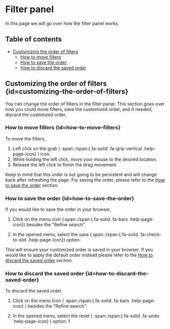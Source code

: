 # Filter panel

In this page we will go over how the filter panel works.

## Table of contents

- [Customizing the order of filters](#customizing-the-order-of-filters)
  - [How to move filters](#how-to-move-filters)
  - [How to save the order](#how-to-save-the-order)
  - [How to discard the saved order](#how-to-discard-the-saved-order)


## Customizing the order of filters {id=customizing-the-order-of-filters}

You can change the order of filters in the filter panel. This section goes over how you could move filters, save the customized order, and if needed, discard the customzed order.

### How to move filters {id=how-to-move-filters}

To move the filters,

  1. Left click on the grab ( :span::/span:{.fa-solid .fa-grip-vertical .help-page-icon} ) icon.
  2. While holding the left click, move your mouse to the desired location.
  3. Release the left click to finish the drag movement.

Keep in mind that this order is not going to be persistent and will change back after refreshing the page. For saving the order, please refer to the [How to save the order](#how-to-save-the-order) section.

### How to save the order {id=how-to-save-the-order}

If you would like to save the order in your browser,

  1. Click on the menu icon (:span::/span:{.fa-solid .fa-bars .help-page-icon}) besides the "Refine search".

  2. In the opened menu, select the save (:span::/span:{.fa-solid .fa-check-to-slot .help-page-icon}) option.

This will ensure your customized order is saved in your browser. If you would like to apply the default order instead please refer to the [How to discard the saved order](#how-to-discard-the-saved-order) section.

### How to discard the saved order {id=how-to-discard-the-saved-order}

To discard the saved order,

  1. Click on the menu icon ( :span::/span:{.fa-solid .fa-bars .help-page-icon} ) besides the "Refine search".

  2. In the opened menu, select the reset ( :span::/span:{.fa-solid .fa-undo .help-page-icon} ) option.
f
